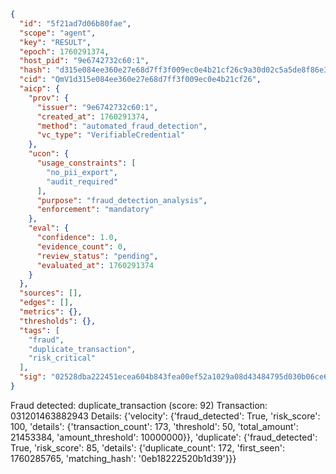 ```json
{
  "id": "5f21ad7d06b80fae",
  "scope": "agent",
  "key": "RESULT",
  "epoch": 1760291374,
  "host_pid": "9e6742732c60:1",
  "hash": "d315e084ee360e27e68d7ff3f009ec0e4b21cf26c9a30d02c5a5de8f86e3ff4d",
  "cid": "QmV1d315e084ee360e27e68d7ff3f009ec0e4b21cf26",
  "aicp": {
    "prov": {
      "issuer": "9e6742732c60:1",
      "created_at": 1760291374,
      "method": "automated_fraud_detection",
      "vc_type": "VerifiableCredential"
    },
    "ucon": {
      "usage_constraints": [
        "no_pii_export",
        "audit_required"
      ],
      "purpose": "fraud_detection_analysis",
      "enforcement": "mandatory"
    },
    "eval": {
      "confidence": 1.0,
      "evidence_count": 0,
      "review_status": "pending",
      "evaluated_at": 1760291374
    }
  },
  "sources": [],
  "edges": [],
  "metrics": {},
  "thresholds": {},
  "tags": [
    "fraud",
    "duplicate_transaction",
    "risk_critical"
  ],
  "sig": "02528dba222451ecea604b843fea00ef52a1029a08d43484795d030b06ce6cd5"
}
```

Fraud detected: duplicate_transaction (score: 92)
Transaction: 031201463882943
Details: {'velocity': {'fraud_detected': True, 'risk_score': 100, 'details': {'transaction_count': 173, 'threshold': 50, 'total_amount': 21453384, 'amount_threshold': 10000000}}, 'duplicate': {'fraud_detected': True, 'risk_score': 85, 'details': {'duplicate_count': 172, 'first_seen': 1760285765, 'matching_hash': '0eb18222520b1d39'}}}
